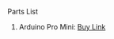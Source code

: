 Parts List

1. Arduino Pro Mini: [Buy Link](https://www.amazon.com/gp/product/B086ZLB5GG/ref=ox_sc_act_title_1?smid=A22PZZC3JNHS9L&psc=1)
